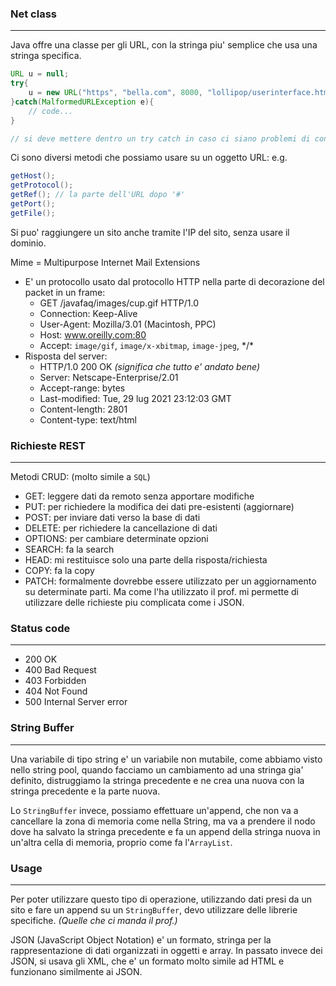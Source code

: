 ### Net class
---
Java offre una classe per gli URL, con la stringa piu' semplice che usa una stringa specifica.

```java
URL u = null;
try{
	u = new URL("https", "bella.com", 8000, "lollipop/userinterface.html#begin");
}catch(MalformedURLException e){
	// code...
}

// si deve mettere dentro un try catch in caso ci siano problemi di connessioni, o da parte del sito o da parte del client.
```

Ci sono diversi metodi che possiamo usare su un oggetto URL:
e.g.

```java
getHost();
getProtocol();
getRef(); // la parte dell'URL dopo '#'
getPort();
getFile();
```

Si puo' raggiungere un sito anche tramite l'IP del sito, senza usare il dominio.

Mime = Multipurpose Internet Mail Extensions
- E' un protocollo usato dal protocollo HTTP nella parte di decorazione del packet in un frame:
	- GET /javafaq/images/cup.gif HTTP/1.0
	- Connection: Keep-Alive
	- User-Agent: Mozilla/3.01 (Macintosh, PPC)
	- Host: www.oreilly.com:80
	- Accept: `image/gif`, `image/x-xbitmap`, `image-jpeg`, \*\/\*
- Risposta del server:
	- HTTP/1.0 200 OK *(significa che tutto e' andato bene)*
	- Server: Netscape-Enterprise/2.01
	- Accept-range: bytes
	- Last-modified: Tue, 29 lug 2021 23:12:03 GMT
	- Content-length: 2801
	- Content-type: text/html
### Richieste REST
---
Metodi CRUD: (molto simile a `SQL`)
- GET: leggere dati da remoto senza apportare modifiche
- PUT: per richiedere la modifica dei dati pre-esistenti (aggiornare)
- POST: per inviare dati verso la base di dati
- DELETE: per richiedere la cancellazione di dati
- OPTIONS: per cambiare determinate opzioni
- SEARCH: fa la search
- HEAD: mi restituisce solo una parte della risposta/richiesta
- COPY: fa la copy
- PATCH: formalmente dovrebbe essere utilizzato per un aggiornamento su determinate parti. Ma come l'ha utilizzato il prof. mi permette di utilizzare delle richieste piu complicata come i JSON.
### Status code
---
- 200 OK
- 400 Bad Request
- 403 Forbidden
- 404 Not Found
- 500 Internal Server error
### String Buffer
--- 
Una variabile di tipo string e' un variabile non mutabile, come abbiamo visto nello string pool, quando facciamo un cambiamento ad una stringa gia' definito, distruggiamo la stringa precedente e ne crea una nuova con la stringa precedente e la parte nuova.

Lo `StringBuffer` invece, possiamo effettuare un'append, che non va a cancellare la zona di memoria come nella String, ma va a prendere il nodo dove ha salvato la stringa precedente e fa un append della stringa nuova in un'altra cella di memoria, proprio come fa l'`ArrayList`.
### Usage
----
Per poter utilizzare questo tipo di operazione, utilizzando dati presi da un sito e fare un append su un `StringBuffer`, devo utilizzare delle librerie specifiche. *(Quelle che ci manda il prof.)*

JSON (JavaScript Object Notation) e' un formato, stringa per la rappresentazione di dati organizzati in oggetti e array. In passato invece dei JSON, si usava gli XML, che e' un formato molto simile ad HTML e funzionano similmente ai JSON.